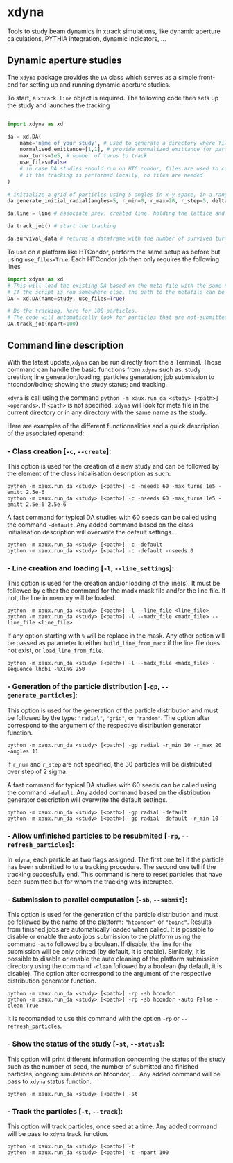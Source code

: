 # xdyna

Tools to study beam dynamics in xtrack simulations, like dynamic aperture calculations, PYTHIA integration, dynamic indicators, ...

## Dynamic aperture studies

The `xdyna` package provides the `DA` class which serves as a simple front-end for setting up and running dynamic aperture studies.

To start, a `xtrack.line` object is required.
The following code then sets up the study and launches the tracking

```python

import xdyna as xd

da = xd.DA(
    name='name_of_your_study', # used to generate a directory where files are stored
    normalised_emittance=[1,1], # provide normalized emittance for particle initialization in [m]
    max_turns=1e5, # number of turns to track
    use_files=False 
    # in case DA studies should run on HTC condor, files are used to collect the information
    # if the tracking is performed locally, no files are needed
)
    
# initialize a grid of particles using 5 angles in x-y space, in a range from 0 to 20 sigmas in steps of 5 sigma.
da.generate_initial_radial(angles=5, r_min=0, r_max=20, r_step=5, delta=0.) 

da.line = line # associate prev. created line, holding the lattice and context, with DA object

da.track_job() # start the tracking

da.survival_data # returns a dataframe with the number of survived turns for the initial position of each particle

```

To use on a platform like HTCondor, perform the same setup as before but using `use_files=True`.
Each HTCondor job then only requires the following lines

```python
import xdyna as xd
# This will load the existing DA based on the meta file with the same name found in the working directory.
# If the script is ran somewhere else, the path to the metafile can be passed with 'path=...'.
DA = xd.DA(name=study, use_files=True)

# Do the tracking, here for 100 particles.
# The code will automatically look for particles that are not-submitted yet and use these.
DA.track_job(npart=100)
```

## Command line description
With the latest update,`xdyna` can be run directly from the a Terminal. 
Those command can handle the basic functions from `xdyna` such as: study creation; line generation/loading; particles generation; job submission to htcondor/boinc; showing the study status; and tracking.

`xdyna` is call using the command `python -m xaux.run_da <study> [<path>] <operands>`. 
If `<path>` is not specified, `xdyna` will look for meta file in the current directory or in any directory with the same name as the study.

Here are examples of the different functionnalities and a quick description of the associated operand:

### - Class creation [`-c`, `--create`]:
This option is used for the creation of a new study and can be followed by the element of the class initialisation description as such:
```Shell
python -m xaux.run_da <study> [<path>] -c -nseeds 60 -max_turns 1e5 -emitt 2.5e-6
python -m xaux.run_da <study> [<path>] -c -nseeds 60 -max_turns 1e5 -emitt 2.5e-6 2.5e-6
```

A fast command for typical DA studies with 60 seeds can be called using the command `-default`. 
Any added command based on the class initialisation description will overwrite the default settings.
```Shell
python -m xaux.run_da <study> [<path>] -c -default
python -m xaux.run_da <study> [<path>] -c -default -nseeds 0
```

### - Line creation and loading [`-l`, `--line_settings`]:
This option is used for the creation and/or loading of the line(s).
It must be followed by either the command for the madx mask file and/or  the line file. 
If not, the line in memory will be loaded.
```Shell
python -m xaux.run_da <study> [<path>] -l --line_file <line_file>
python -m xaux.run_da <study> [<path>] -l --madx_file <madx_file> --line_file <line_file>
```

If any option starting with `%` will be replace in the mask. Any other option will be passed  as parameter to either `build_line_from_madx` if the line file does not exist, or `load_line_from_file`.
```Shell
python -m xaux.run_da <study> [<path>] -l --madx_file <madx_file> -sequence lhcb1 -%XING 250
```

### - Generation of the particle distribution [`-gp`, `--generate_particles`]:
This option is used for the generation of the particle distribution and must be followed by the type: `"radial"`, `"grid"`, or `"random"`.
The option after correspond to the argument of the respective distribution generator function.
```Shell
python -m xaux.run_da <study> [<path>] -gp radial -r_min 10 -r_max 20 -angles 11
```
if `r_num` and `r_step` are not specified, the 30 particles will be distributed over step of 2 sigma.

A fast command for typical DA studies with 60 seeds can be called using the command `-default`. 
Any added command based on the distribution generator description will overwrite the default settings.
```Shell
python -m xaux.run_da <study> [<path>] -gp radial -default
python -m xaux.run_da <study> [<path>] -gp radial -default -r_min 10
```

### - Allow unfinished particles to be resubmited [`-rp`, `--refresh_particles`]:
In `xdyna`, each particle as two flags assigned.
The first one tell if the particle has been submitted to to a tracking procedure.
The second one tell if the tracking succesfully end. 
This command is here to reset particles that have been submitted but for whom the tracking was interupted.

### - Submission to parallel computation [`-sb`, `--submit`]:
This option is used for the generation of the particle distribution and must be followed by the name of the platform: `"htcondor"` or `"boinc"`.
Results from finished jobs are automatically loaded when called.
It is possible to disable or enable the auto jobs submission to the platform using the command `-auto` followed by a boulean. If disable, the line for the submission will be only printed (by default, it is enable).
Similarly, it is possible to disable or enable the auto cleaning of the platform submission directory using the command `-clean` followed by a boulean (by default, it is disable).
The option after correspond to the argument of the respective distribution generator function.
```Shell
python -m xaux.run_da <study> [<path>] -rp -sb hcondor
python -m xaux.run_da <study> [<path>] -rp -sb hcondor -auto False -clean True
```
It is recomanded to use this command with the option `-rp` or `--refresh_particles`.

### - Show the status of the study [`-st`, `--status`]:
This option will print different information concerning the status of the study such as the number of seed, the number of submitted and finished particles, ongoing simulations on htcondor, ...
Any added command will be pass to `xdyna` status function.
```Shell
python -m xaux.run_da <study> [<path>] -st
```

### - Track the particles [`-t`, `--track`]:
This option will track particles, once seed at a time.
Any added command will be pass to `xdyna` track function.
```Shell
python -m xaux.run_da <study> [<path>] -t
python -m xaux.run_da <study> [<path>] -t -npart 100
```
